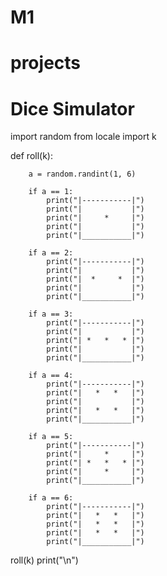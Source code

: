 # M1
# projects
# Dice Simulator 


import random
from locale import k


def roll(k):

        a = random.randint(1, 6)

        if a == 1:
            print("|-----------|")
            print("|           |")
            print("|     *     |")
            print("|           |")
            print("|___________|")

        if a == 2:
            print("|-----------|")
            print("|           |")
            print("|  *     *  |")
            print("|           |")
            print("|___________|")

        if a == 3:
            print("|-----------|")
            print("|           |")
            print("| *   *   * |")
            print("|           |")
            print("|___________|")

        if a == 4:
            print("|-----------|")
            print("|   *   *   |")
            print("|           |")
            print("|   *   *   |")
            print("|___________|")

        if a == 5:
            print("|-----------|")
            print("|     *     |")
            print("| *   *   * |")
            print("|     *     |")
            print("|___________|")

        if a == 6:
            print("|-----------|")
            print("|   *   *   |")
            print("|   *   *   |")
            print("|   *   *   |")
            print("|___________|")




roll(k)
print("\n")

